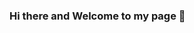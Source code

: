 ### Hi there and Welcome to my page 👋

<!--
- 🔭 I’m currently working on Machine Learning
- 🌱 I’m currently learning Pytorch
- 👯 I’m looking to collaborate on ML projects in general and projects using pytorch in particular.
- 📫 How to reach me: https://www.twitch.tv/tekrific
-->
